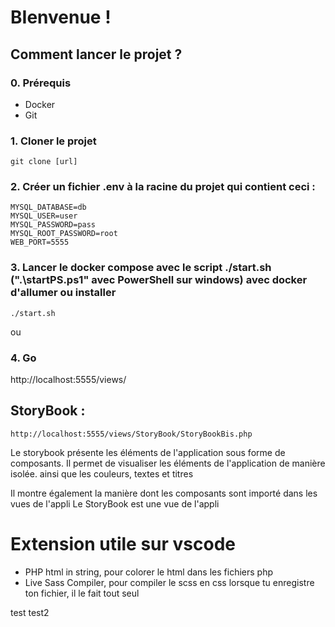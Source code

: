 # BIenvenue !

## Comment lancer le projet ?

### 0. Prérequis
- Docker
- Git

### 1. Cloner le projet
````
git clone [url]
````


### 2. Créer un fichier .env à la racine du projet qui contient ceci :
````
MYSQL_DATABASE=db
MYSQL_USER=user
MYSQL_PASSWORD=pass
MYSQL_ROOT_PASSWORD=root
WEB_PORT=5555
````

### 3. Lancer le docker compose avec le script ./start.sh (".\startPS.ps1" avec PowerShell sur windows) avec docker d'allumer ou installer
````
./start.sh
````
ou
### 4. Go 
http://localhost:5555/views/

## StoryBook :
````
http://localhost:5555/views/StoryBook/StoryBookBis.php
````

Le storybook présente les éléments de l'application sous forme de composants. Il permet de visualiser les éléments de l'application de manière isolée. ainsi que les couleurs, textes et titres

Il montre également la manière dont les composants sont importé dans les vues de l'appli
Le StoryBook est une vue de l'appli


# Extension utile sur vscode 
- PHP html in string, pour colorer le html dans les fichiers php
- Live Sass Compiler, pour compiler le scss en css lorsque tu enregistre ton fichier, il le fait tout seul

test
test2